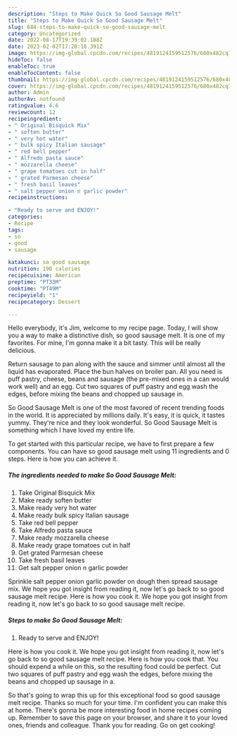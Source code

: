 ```yaml
---
description: "Steps to Make Quick So Good Sausage Melt"
title: "Steps to Make Quick So Good Sausage Melt"
slug: 684-steps-to-make-quick-so-good-sausage-melt
category: Uncategorized
date: 2022-08-17T19:39:02.188Z
date: 2023-02-02T17:28:18.391Z
image: https://img-global.cpcdn.com/recipes/4819124159512576/680x482cq70/so-good-sausage-melt-recipe-main-photo.jpg
hideToc: false
enableToc: true
enableTocContent: false
thumbnail: https://img-global.cpcdn.com/recipes/4819124159512576/680x482cq70/so-good-sausage-melt-recipe-main-photo.jpg
cover: https://img-global.cpcdn.com/recipes/4819124159512576/680x482cq70/so-good-sausage-melt-recipe-main-photo.jpg
author: Admin
authorAv: notfound
ratingvalue: 4.6
reviewcount: 12
recipeingredient:
- " Original Bisquick Mix"
- " soften butter"
- " very hot water"
- " bulk spicy Italian sausage"
- " red bell pepper"
- " Alfredo pasta sauce"
- " mozzarella cheese"
- " grape tomatoes cut in half"
- " grated Parmesan cheese"
- " fresh basil leaves"
- " salt pepper onion n garlic powder"
recipeinstructions:

- "Ready to serve and ENJOY!"
categories:
- Recipe
tags:
- so
- good
- sausage

katakunci: so good sausage 
nutrition: 190 calories
recipecuisine: American
preptime: "PT33M"
cooktime: "PT49M"
recipeyield: "1"
recipecategory: Dessert

---
```



Hello everybody, it's Jim, welcome to my recipe page. Today, I will show you a way to make a distinctive dish, so good sausage melt. It is one of my favorites. For mine, I'm gonna make it a bit tasty. This will be really delicious.

Return sausage to pan along with the sauce and simmer until almost all the liquid has evaporated. Place the bun halves on broiler pan. All you need is puff pastry, cheese, beans and sausage (the pre-mixed ones in a can would work well) and an egg. Cut two squares of puff pastry and egg wash the edges, before mixing the beans and chopped up sausage in.

So Good Sausage Melt is one of the most favored of recent trending foods in the world. It is appreciated by millions daily. It's easy, it is quick, it tastes yummy. They're nice and they look wonderful. So Good Sausage Melt is something which I have loved my entire life.


To get started with this particular recipe, we have to first prepare a few components. You can have so good sausage melt using 11 ingredients and 0 steps. Here is how you can achieve it.

<!--inarticleads1-->

##### The ingredients needed to make So Good Sausage Melt:

1. Take  Original Bisquick Mix
1. Make ready  soften butter
1. Make ready  very hot water
1. Make ready  bulk spicy Italian sausage
1. Take  red bell pepper
1. Take  Alfredo pasta sauce
1. Make ready  mozzarella cheese
1. Make ready  grape tomatoes cut in half
1. Get  grated Parmesan cheese
1. Take  fresh basil leaves
1. Get  salt pepper onion n garlic powder


Sprinkle salt pepper onion garlic powder on dough then spread sausage mix. We hope you got insight from reading it, now let&#39;s go back to so good sausage melt recipe. Here is how you cook it. We hope you got insight from reading it, now let&#39;s go back to so good sausage melt recipe. 

<!--inarticleads2-->

##### Steps to make So Good Sausage Melt:


1. Ready to serve and ENJOY!

Here is how you cook it. We hope you got insight from reading it, now let&#39;s go back to so good sausage melt recipe. Here is how you cook that. You should expend a while on this, so the resulting food could be perfect. Cut two squares of puff pastry and egg wash the edges, before mixing the beans and chopped up sausage in a. 

So that's going to wrap this up for this exceptional food so good sausage melt recipe. Thanks so much for your time. I'm confident you can make this at home. There's gonna be more interesting food in home recipes coming up. Remember to save this page on your browser, and share it to your loved ones, friends and colleague. Thank you for reading. Go on get cooking!
